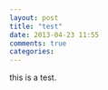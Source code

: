 ```yaml
---
layout: post
title: "test"
date: 2013-04-23 11:55
comments: true
categories: 
---
```


this is a test.